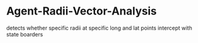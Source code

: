 # Agent-Radii-Vector-Analysis
detects whether specific radii at specific long and lat points intercept with state boarders
